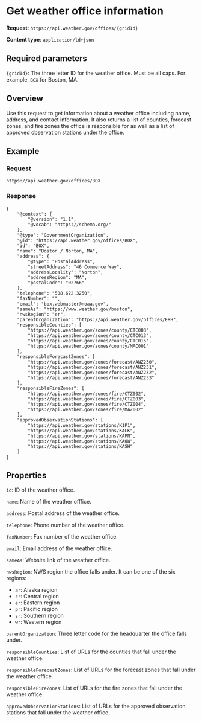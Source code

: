 # Get weather office information
**Request**: `https://api.weather.gov/offices/{gridId}`

**Content type**: `application/ld+json`

## Required parameters

`{gridId}`: The three letter ID for the weather office. Must be all caps. For example, `BOX` for Boston, MA.

## Overview

Use this request to get information about a weather office including name, address, and contact information. It also returns a list of counties, forecast zones, and fire zones the office is responsible for as well as a list of approved observation stations under the office.

## Example
### Request
```
https://api.weather.gov/offices/BOX
```

### Response
```
{
    "@context": {
        "@version": "1.1",
        "@vocab": "https://schema.org/"
    },
    "@type": "GovernmentOrganization",
    "@id": "https://api.weather.gov/offices/BOX",
    "id": "BOX",
    "name": "Boston / Norton, MA",
    "address": {
        "@type": "PostalAddress",
        "streetAddress": "46 Commerce Way",
        "addressLocality": "Norton",
        "addressRegion": "MA",
        "postalCode": "02766"
    },
    "telephone": "508.622.3250",
    "faxNumber": "",
    "email": "box.webmaster@noaa.gov",
    "sameAs": "https://www.weather.gov/boston",
    "nwsRegion": "er",
    "parentOrganization": "https://api.weather.gov/offices/ERH",
    "responsibleCounties": [
        "https://api.weather.gov/zones/county/CTC003",
        "https://api.weather.gov/zones/county/CTC013",
        "https://api.weather.gov/zones/county/CTC015",
        "https://api.weather.gov/zones/county/MAC001"  
    ],
    "responsibleForecastZones": [
        "https://api.weather.gov/zones/forecast/ANZ230",
        "https://api.weather.gov/zones/forecast/ANZ231",
        "https://api.weather.gov/zones/forecast/ANZ232",
        "https://api.weather.gov/zones/forecast/ANZ233"
    ],
    "responsibleFireZones": [
        "https://api.weather.gov/zones/fire/CTZ002",
        "https://api.weather.gov/zones/fire/CTZ003",
        "https://api.weather.gov/zones/fire/CTZ004",
        "https://api.weather.gov/zones/fire/MAZ002"
    ],
    "approvedObservationStations": [
        "https://api.weather.gov/stations/K1P1",
        "https://api.weather.gov/stations/KACK",
        "https://api.weather.gov/stations/KAFN",
        "https://api.weather.gov/stations/KAQW",
        "https://api.weather.gov/stations/KASH"
    ]
}
```
## Properties
`id`: ID of the weather office.

`name`: Name of the weather offfice.

`address`: Postal address of the weather office.

`telephone`: Phone number of the weather office.

`faxNumber`: Fax number of the weather office.

`email`: Email address of the weather office.

`sameAs`: Website link of the weather office.

`nwsRegion`: NWS region the office falls under. It can be one of the six regions:
* `ar`: Alaska region
* `cr`: Central region
* `er`: Eastern region
* `pr`: Pacific region
* `sr`: Southern region
* `wr`: Western region

`parentOrganization`: Three letter code for the headquarter the office falls under.

`responsibleCounties`: List of URLs for the counties that fall under the weather office.

`responsibleForecastZones`: List of URLs for the forecast zones that fall under the weather office.

`responsibleFireZones`: List of URLs for the fire zones that fall under the weather office.

`approvedObservationStations`: List of URLs for the approved observation stations that fall under the weather office.
